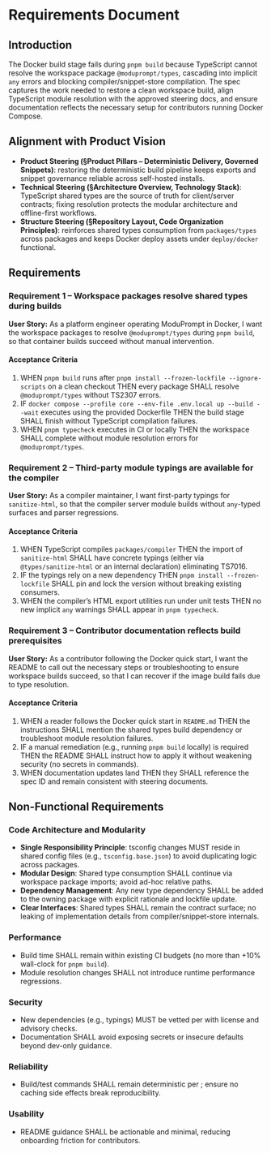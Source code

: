 # Requirements Document

## Introduction
The Docker build stage fails during `pnpm build` because TypeScript cannot resolve the
workspace package `@moduprompt/types`, cascading into implicit `any` errors and blocking
compiler/snippet-store compilation. The spec captures the work needed to restore a clean
workspace build, align TypeScript module resolution with the approved steering docs, and
ensure documentation reflects the necessary setup for contributors running Docker Compose.

## Alignment with Product Vision
- **Product Steering (§Product Pillars – Deterministic Delivery, Governed Snippets)**: restoring
the deterministic build pipeline keeps exports and snippet governance reliable across self-hosted
installs.
- **Technical Steering (§Architecture Overview, Technology Stack)**: TypeScript shared types are
the source of truth for client/server contracts; fixing resolution protects the modular architecture
and offline-first workflows.
- **Structure Steering (§Repository Layout, Code Organization Principles)**: reinforces shared
types consumption from `packages/types` across packages and keeps Docker deploy assets under
`deploy/docker` functional.

## Requirements

### Requirement 1 – Workspace packages resolve shared types during builds

**User Story:** As a platform engineer operating ModuPrompt in Docker, I want the workspace
packages to resolve `@moduprompt/types` during `pnpm build`, so that container builds succeed
without manual intervention.

#### Acceptance Criteria

1. WHEN `pnpm build` runs after `pnpm install --frozen-lockfile --ignore-scripts` on a clean
   checkout THEN every package SHALL resolve `@moduprompt/types` without TS2307 errors.
2. IF `docker compose --profile core --env-file .env.local up --build --wait` executes using the
   provided Dockerfile THEN the build stage SHALL finish without TypeScript compilation failures.
3. WHEN `pnpm typecheck` executes in CI or locally THEN the workspace SHALL complete without
   module resolution errors for `@moduprompt/types`.

### Requirement 2 – Third-party module typings are available for the compiler

**User Story:** As a compiler maintainer, I want first-party typings for `sanitize-html`, so that the
compiler server module builds without `any`-typed surfaces and parser regressions.

#### Acceptance Criteria

1. WHEN TypeScript compiles `packages/compiler` THEN the import of `sanitize-html` SHALL have
   concrete typings (either via `@types/sanitize-html` or an internal declaration) eliminating TS7016.
2. IF the typings rely on a new dependency THEN `pnpm install --frozen-lockfile` SHALL pin and lock
the version without breaking existing consumers.
3. WHEN the compiler’s HTML export utilities run under unit tests THEN no new implicit `any`
   warnings SHALL appear in `pnpm typecheck`.

### Requirement 3 – Contributor documentation reflects build prerequisites

**User Story:** As a contributor following the Docker quick start, I want the README to call out the
necessary steps or troubleshooting to ensure workspace builds succeed, so that I can recover if the
image build fails due to type resolution.

#### Acceptance Criteria

1. WHEN a reader follows the Docker quick start in `README.md` THEN the instructions SHALL
   mention the shared types build dependency or troubleshoot module resolution failures.
2. IF a manual remediation (e.g., running `pnpm build` locally) is required THEN the README SHALL
   instruct how to apply it without weakening security (no secrets in commands).
3. WHEN documentation updates land THEN they SHALL reference the spec ID and remain consistent
   with steering documents.

## Non-Functional Requirements

### Code Architecture and Modularity
- **Single Responsibility Principle**: tsconfig changes MUST reside in shared config files (e.g.,
  `tsconfig.base.json`) to avoid duplicating logic across packages.
- **Modular Design**: Shared type consumption SHALL continue via workspace package imports;
  avoid ad-hoc relative paths.
- **Dependency Management**: Any new type dependency SHALL be added to the owning package
  with explicit rationale and lockfile update.
- **Clear Interfaces**: Shared types SHALL remain the contract surface; no leaking of implementation
  details from compiler/snippet-store internals.

### Performance
- Build time SHALL remain within existing CI budgets (no more than +10% wall-clock for `pnpm build`).
- Module resolution changes SHALL not introduce runtime performance regressions.

### Security
- New dependencies (e.g., typings) MUST be vetted per <security-supply-chain/> with license and
  advisory checks.
- Documentation SHALL avoid exposing secrets or insecure defaults beyond dev-only guidance.

### Reliability
- Build/test commands SHALL remain deterministic per <determinism-and-reproducibility/>; ensure
  no caching side effects break reproducibility.

### Usability
- README guidance SHALL be actionable and minimal, reducing onboarding friction for contributors.
